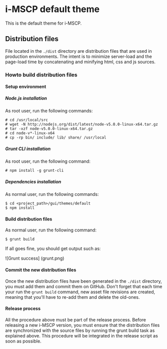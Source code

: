 # i-MSCP default theme

This is the default theme for i-MSCP.

## Distribution files

File located in the `./dist` directory are distribution files that are used in production environments. The intent is to
minimize server-load and the page-load time by concatenating and minifying html, css and js sources.

### Howto build distribution files

#### Setup environment

##### Node.js installation

As root user, run the following commands:

```shell
# cd /usr/local/src
# wget -N http://nodejs.org/dist/latest/node-v5.0.0-linux-x64.tar.gz
# tar -xzf node-v5.0.0-linux-x64.tar.gz 
# cd node-v*-linux-x64
# cp -rp bin/ include/ lib/ share/ /usr/local
```

##### Grunt CLI installation

As root user, run the following command:

```shell
# npm install -g grunt-cli
```

##### Dependencies installation

As normal user, run the following commands:

```shell
$ cd <project_path>/gui/themes/default
$ npm install
```

#### Build distribution files

As normal user, run the following command:

```shell
$ grunt build
```

If all goes fine, you should get output such as:

![Grunt success]
(grunt.png)

#### Commit the new distribution files

Once the new distribution files have been generated in the `./dist` directory, you must add them and commit them on GitHub.
Don't forget that each time your run the `grunt build` command, new asset file revisions are created, meaning that you'll
have to re-add them and delete the old-ones.

#### Release process

All the procedure above must be part of the release process. Before releasing a new i-MSCP version, you must ensure that
the distribution files are synchronized with the source files by running the grunt build task as explained above. This
procedure will be integrated in the release script as soon as possible.
